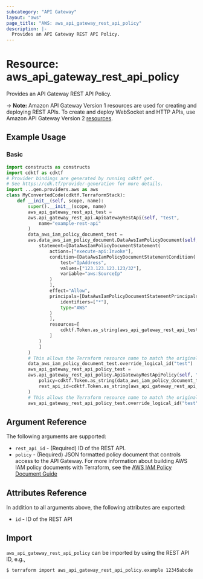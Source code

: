 ```yaml
---
subcategory: "API Gateway"
layout: "aws"
page_title: "AWS: aws_api_gateway_rest_api_policy"
description: |-
  Provides an API Gateway REST API Policy.
---
```


# Resource: aws_api_gateway_rest_api_policy

Provides an API Gateway REST API Policy.

-> **Note:** Amazon API Gateway Version 1 resources are used for creating and deploying REST APIs. To create and deploy WebSocket and HTTP APIs, use Amazon API Gateway Version 2 [resources](/docs/providers/aws/r/apigatewayv2_api.html).

## Example Usage

### Basic

```python
import constructs as constructs
import cdktf as cdktf
# Provider bindings are generated by running cdktf get.
# See https://cdk.tf/provider-generation for more details.
import ...gen.providers.aws as aws
class MyConvertedCode(cdktf.TerraformStack):
    def __init__(self, scope, name):
        super().__init__(scope, name)
        aws_api_gateway_rest_api_test =
        aws.api_gateway_rest_api.ApiGatewayRestApi(self, "test",
            name="example-rest-api"
        )
        data_aws_iam_policy_document_test =
        aws.data_aws_iam_policy_document.DataAwsIamPolicyDocument(self, "test_1",
            statement=[DataAwsIamPolicyDocumentStatement(
                actions=["execute-api:Invoke"],
                condition=[DataAwsIamPolicyDocumentStatementCondition(
                    test="IpAddress",
                    values=["123.123.123.123/32"],
                    variable="aws:SourceIp"
                )
                ],
                effect="Allow",
                principals=[DataAwsIamPolicyDocumentStatementPrincipals(
                    identifiers=["*"],
                    type="AWS"
                )
                ],
                resources=[
                    cdktf.Token.as_string(aws_api_gateway_rest_api_test.execution_arn)
                ]
            )
            ]
        )
        # This allows the Terraform resource name to match the original name. You can remove the call if you don't need them to match.
        data_aws_iam_policy_document_test.override_logical_id("test")
        aws_api_gateway_rest_api_policy_test =
        aws.api_gateway_rest_api_policy.ApiGatewayRestApiPolicy(self, "test_2",
            policy=cdktf.Token.as_string(data_aws_iam_policy_document_test.json),
            rest_api_id=cdktf.Token.as_string(aws_api_gateway_rest_api_test.id)
        )
        # This allows the Terraform resource name to match the original name. You can remove the call if you don't need them to match.
        aws_api_gateway_rest_api_policy_test.override_logical_id("test")
```

## Argument Reference

The following arguments are supported:

* `rest_api_id` - (Required) ID of the REST API.
* `policy` - (Required) JSON formatted policy document that controls access to the API Gateway. For more information about building AWS IAM policy documents with Terraform, see the [AWS IAM Policy Document Guide](https://learn.hashicorp.com/terraform/aws/iam-policy)

## Attributes Reference

In addition to all arguments above, the following attributes are exported:

* `id` - ID of the REST API

## Import

`aws_api_gateway_rest_api_policy` can be imported by using the REST API ID, e.g.,

```
$ terraform import aws_api_gateway_rest_api_policy.example 12345abcde
```

<!-- cache-key: cdktf-0.17.0-pre.15 input-462604b42421af71bc95bec7b6202ebc8a8fd576c1758bc6926d31abc399a949 -->